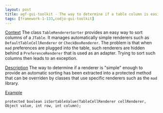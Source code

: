 ```yaml
---
layout: post
title: agf-gui-toolkit - The way to determine if a table column is easily sortable has been enhanced
tags: [framework-1-133,codjo-gui-toolkit]
---
```

<u>Context</u>
The class ```TableRendererSorter``` provides an easy way to sort columns of a ```JTable```. It manages automatically simple renderers such as ```DefaultTableCellRenderer``` or ```CheckBoxRenderer```. The problem is that when ```mad``` preferences are plugged into the table, such renderers are hidden behind a ```PreferenceRenderer``` that is used as an adapter. Trying to sort such columns then leads to an exception.

<u>Description</u>
The way to determine if a renderer is "simple" enough to provide an automatic sorting has been extracted into a protected method that can be overriden by classes that use specific renderers such as the ```mad``` library.

<u>Example</u>
```
protected boolean isSortableValue(TableCellRenderer cellRenderer, Object value, int row, int column);
```
